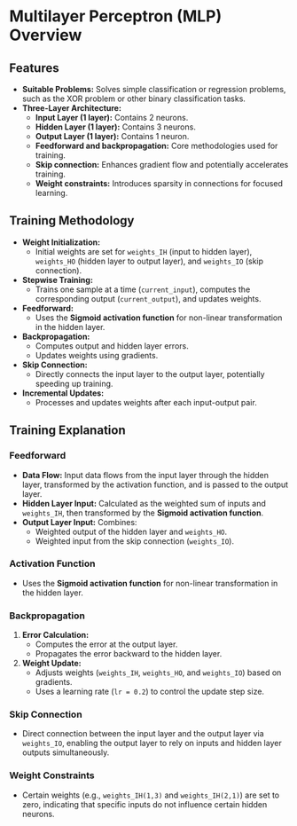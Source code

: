 # Multilayer Perceptron (MLP) Overview

## Features
- **Suitable Problems:** Solves simple classification or regression problems, such as the XOR problem or other binary classification tasks.
- **Three-Layer Architecture:**
  - **Input Layer (1 layer):** Contains 2 neurons.
  - **Hidden Layer (1 layer):** Contains 3 neurons.
  - **Output Layer (1 layer):** Contains 1 neuron.
  - **Feedforward and backpropagation:** Core methodologies used for training.
  - **Skip connection:** Enhances gradient flow and potentially accelerates training.
  - **Weight constraints:** Introduces sparsity in connections for focused learning.

## Training Methodology
- **Weight Initialization:** 
  - Initial weights are set for `weights_IH` (input to hidden layer), `weights_HO` (hidden layer to output layer), and `weights_IO` (skip connection).
- **Stepwise Training:** 
  - Trains one sample at a time (`current_input`), computes the corresponding output (`current_output`), and updates weights.
- **Feedforward:**
  - Uses the **Sigmoid activation function** for non-linear transformation in the hidden layer.
- **Backpropagation:**
  - Computes output and hidden layer errors.
  - Updates weights using gradients.
- **Skip Connection:**
  - Directly connects the input layer to the output layer, potentially speeding up training.
- **Incremental Updates:**
  - Processes and updates weights after each input-output pair.

## Training Explanation

### **Feedforward**
- **Data Flow:** Input data flows from the input layer through the hidden layer, transformed by the activation function, and is passed to the output layer.
- **Hidden Layer Input:** Calculated as the weighted sum of inputs and `weights_IH`, then transformed by the **Sigmoid activation function**.
- **Output Layer Input:** Combines:
  - Weighted output of the hidden layer and `weights_HO`.
  - Weighted input from the skip connection (`weights_IO`).

### **Activation Function**
- Uses the **Sigmoid activation function** for non-linear transformation in the hidden layer.

### **Backpropagation**
1. **Error Calculation:** 
   - Computes the error at the output layer.
   - Propagates the error backward to the hidden layer.
2. **Weight Update:** 
   - Adjusts weights (`weights_IH`, `weights_HO`, and `weights_IO`) based on gradients.
   - Uses a learning rate (`lr = 0.2`) to control the update step size.

### **Skip Connection**
- Direct connection between the input layer and the output layer via `weights_IO`, enabling the output layer to rely on inputs and hidden layer outputs simultaneously.

### **Weight Constraints**
- Certain weights (e.g., `weights_IH(1,3)` and `weights_IH(2,1)`) are set to zero, indicating that specific inputs do not influence certain hidden neurons.


